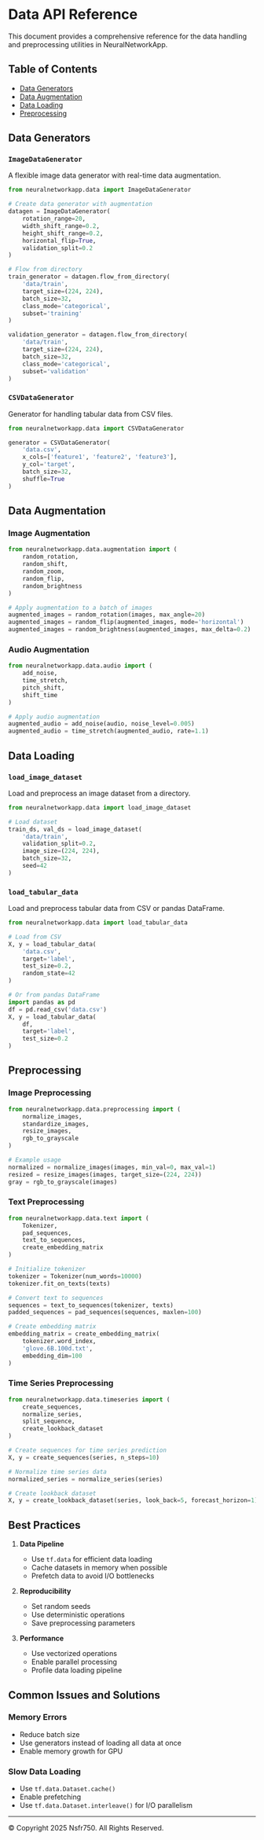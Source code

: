 # Data API Reference

This document provides a comprehensive reference for the data handling and preprocessing utilities in NeuralNetworkApp.

## Table of Contents
- [Data Generators](#data-generators)
- [Data Augmentation](#data-augmentation)
- [Data Loading](#data-loading)
- [Preprocessing](#preprocessing)

## Data Generators

### `ImageDataGenerator`
A flexible image data generator with real-time data augmentation.

```python
from neuralnetworkapp.data import ImageDataGenerator

# Create data generator with augmentation
datagen = ImageDataGenerator(
    rotation_range=20,
    width_shift_range=0.2,
    height_shift_range=0.2,
    horizontal_flip=True,
    validation_split=0.2
)

# Flow from directory
train_generator = datagen.flow_from_directory(
    'data/train',
    target_size=(224, 224),
    batch_size=32,
    class_mode='categorical',
    subset='training'
)

validation_generator = datagen.flow_from_directory(
    'data/train',
    target_size=(224, 224),
    batch_size=32,
    class_mode='categorical',
    subset='validation'
)
```

### `CSVDataGenerator`
Generator for handling tabular data from CSV files.

```python
from neuralnetworkapp.data import CSVDataGenerator

generator = CSVDataGenerator(
    'data.csv',
    x_cols=['feature1', 'feature2', 'feature3'],
    y_col='target',
    batch_size=32,
    shuffle=True
)
```

## Data Augmentation

### Image Augmentation
```python
from neuralnetworkapp.data.augmentation import (
    random_rotation,
    random_shift,
    random_zoom,
    random_flip,
    random_brightness
)

# Apply augmentation to a batch of images
augmented_images = random_rotation(images, max_angle=20)
augmented_images = random_flip(augmented_images, mode='horizontal')
augmented_images = random_brightness(augmented_images, max_delta=0.2)
```

### Audio Augmentation
```python
from neuralnetworkapp.data.audio import (
    add_noise,
    time_stretch,
    pitch_shift,
    shift_time
)

# Apply audio augmentation
augmented_audio = add_noise(audio, noise_level=0.005)
augmented_audio = time_stretch(augmented_audio, rate=1.1)
```

## Data Loading

### `load_image_dataset`
Load and preprocess an image dataset from a directory.

```python
from neuralnetworkapp.data import load_image_dataset

# Load dataset
train_ds, val_ds = load_image_dataset(
    'data/train',
    validation_split=0.2,
    image_size=(224, 224),
    batch_size=32,
    seed=42
)
```

### `load_tabular_data`
Load and preprocess tabular data from CSV or pandas DataFrame.

```python
from neuralnetworkapp.data import load_tabular_data

# Load from CSV
X, y = load_tabular_data(
    'data.csv',
    target='label',
    test_size=0.2,
    random_state=42
)

# Or from pandas DataFrame
import pandas as pd
df = pd.read_csv('data.csv')
X, y = load_tabular_data(
    df,
    target='label',
    test_size=0.2
)
```

## Preprocessing

### Image Preprocessing
```python
from neuralnetworkapp.data.preprocessing import (
    normalize_images,
    standardize_images,
    resize_images,
    rgb_to_grayscale
)

# Example usage
normalized = normalize_images(images, min_val=0, max_val=1)
resized = resize_images(images, target_size=(224, 224))
gray = rgb_to_grayscale(images)
```

### Text Preprocessing
```python
from neuralnetworkapp.data.text import (
    Tokenizer,
    pad_sequences,
    text_to_sequences,
    create_embedding_matrix
)

# Initialize tokenizer
tokenizer = Tokenizer(num_words=10000)
tokenizer.fit_on_texts(texts)

# Convert text to sequences
sequences = text_to_sequences(tokenizer, texts)
padded_sequences = pad_sequences(sequences, maxlen=100)

# Create embedding matrix
embedding_matrix = create_embedding_matrix(
    tokenizer.word_index,
    'glove.6B.100d.txt',
    embedding_dim=100
)
```

### Time Series Preprocessing
```python
from neuralnetworkapp.data.timeseries import (
    create_sequences,
    normalize_series,
    split_sequence,
    create_lookback_dataset
)

# Create sequences for time series prediction
X, y = create_sequences(series, n_steps=10)

# Normalize time series data
normalized_series = normalize_series(series)

# Create lookback dataset
X, y = create_lookback_dataset(series, look_back=5, forecast_horizon=1)
```

## Best Practices

1. **Data Pipeline**
   - Use `tf.data` for efficient data loading
   - Cache datasets in memory when possible
   - Prefetch data to avoid I/O bottlenecks

2. **Reproducibility**
   - Set random seeds
   - Use deterministic operations
   - Save preprocessing parameters

3. **Performance**
   - Use vectorized operations
   - Enable parallel processing
   - Profile data loading pipeline

## Common Issues and Solutions

### Memory Errors
- Reduce batch size
- Use generators instead of loading all data at once
- Enable memory growth for GPU

### Slow Data Loading
- Use `tf.data.Dataset.cache()`
- Enable prefetching
- Use `tf.data.Dataset.interleave()` for I/O parallelism

---
© Copyright 2025 Nsfr750. All Rights Reserved.
